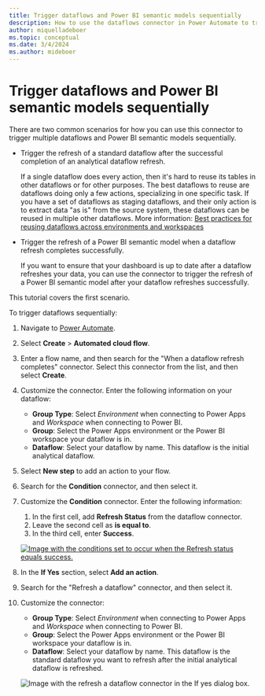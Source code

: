 ```yaml
---
title: Trigger dataflows and Power BI semantic models sequentially
description: How to use the dataflows connector in Power Automate to trigger dataflows and Power BI semantic models sequentially
author: miquelladeboer
ms.topic: conceptual
ms.date: 3/4/2024
ms.author: mideboer
---
```


# Trigger dataflows and Power BI semantic models sequentially

There are two common scenarios for how you can use this connector to trigger multiple dataflows and Power BI semantic models sequentially.

* Trigger the refresh of a standard dataflow after the successful completion of an analytical dataflow refresh.

  If a single dataflow does every action, then it's hard to reuse its tables in other dataflows or for other purposes. The best dataflows to reuse are dataflows doing only a few actions, specializing in one specific task. If you have a set of dataflows as staging dataflows, and their only action is to extract data "as is" from the source system, these dataflows can be reused in multiple other dataflows. More information: [Best practices for reusing dataflows across environments and workspaces](./best-practices-reusing-dataflows.md)

* Trigger the refresh of a Power BI semantic model when a dataflow refresh completes successfully.

  If you want to ensure that your dashboard is up to date after a dataflow refreshes your data, you can use the connector to trigger the refresh of a Power BI semantic model after your dataflow refreshes successfully.

This tutorial covers the first scenario.

To trigger dataflows sequentially:

1. Navigate to [Power Automate](https://flow.microsoft.com).
2. Select **Create** > **Automated cloud flow**.
3. Enter a flow name, and then search for the "When a dataflow refresh completes" connector. Select this connector from the list, and then select **Create**.
4. Customize the connector. Enter the following information on your dataflow:

   * **Group Type**: Select *Environment* when connecting to Power Apps and *Workspace* when connecting to Power BI.
   * **Group**: Select the Power Apps environment or the Power BI workspace your dataflow is in.
   * **Dataflow**: Select your dataflow by name. This dataflow is the initial analytical dataflow.

5. Select **New step** to add an action to your flow.
6. Search for the **Condition** connector, and then select it.
7. Customize the **Condition** connector. Enter the following information:

   1. In the first cell, add **Refresh Status** from the dataflow connector.
   2. Leave the second cell as **is equal to**.
   3. In the third cell, enter **Success**.

   [![Image with the conditions set to occur when the Refresh status equals success.](media/trigger-dataflows-and-power-bi-dataset-sequentially/email-yes-no-success.png)](media/trigger-dataflows-and-power-bi-dataset-sequentially/email-yes-no-success.png#lightbox)

8. In the **If Yes** section, select **Add an action**.
9. Search for the "Refresh a dataflow" connector, and then select it.
10. Customize the connector:

    * **Group Type**: Select *Environment* when connecting to Power Apps and *Workspace* when connecting to Power BI.
    * **Group**: Select the Power Apps environment or the Power BI workspace your dataflow is in.
    * **Dataflow**: Select your dataflow by name. This dataflow is the standard dataflow you want to refresh after the initial analytical dataflow is refreshed.

    ![Image with the refresh a dataflow connector in the If yes dialog box.](media/trigger-dataflows-and-power-bi-dataset-sequentially/refresh-a-dataflow.png)
